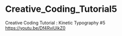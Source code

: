 # Creative_Coding_Tutorial5
Creative Coding Tutorial : Kinetic Typography #5
https://youtu.be/Df4RviUikZ0
